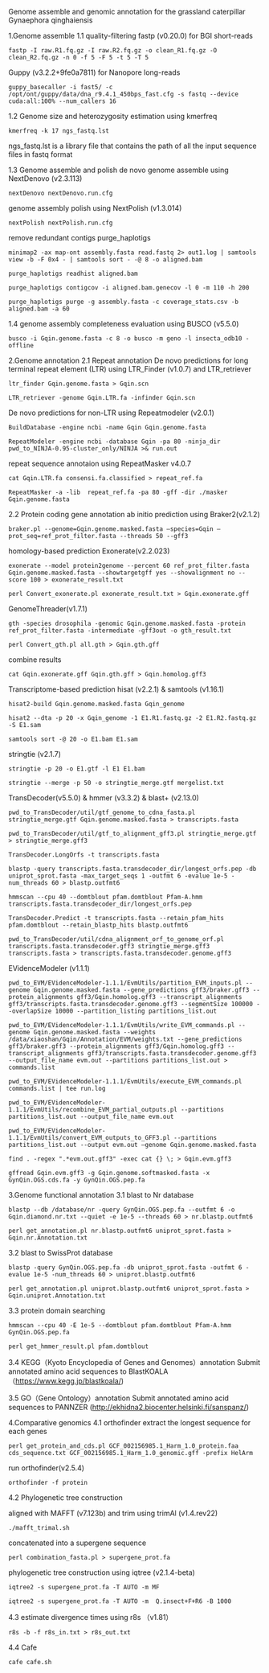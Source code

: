 Genome assemble and genomic annotation for the grassland caterpillar Gynaephora qinghaiensis

1.Genome assemble
1.1 quality-filtering 
fastp (v0.20.0) for BGI short-reads
```
fastp -I raw.R1.fq.gz -I raw.R2.fq.gz -o clean_R1.fq.gz -O clean_R2.fq.gz -n 0 -f 5 -F 5 -t 5 -T 5
```
Guppy (v3.2.2+9fe0a7811) for Nanopore long-reads
```
guppy_basecaller -i fast5/ -c /opt/ont/guppy/data/dna_r9.4.1_450bps_fast.cfg -s fastq --device cuda:all:100% --num_callers 16
```

1.2 Genome size and heterozygosity estimation using kmerfreq
```
kmerfreq -k 17 ngs_fastq.lst
```
ngs_fastq.lst is a library file that contains the path of all the input sequence files in fastq format

1.3 Genome assemble and polish
de novo genome assemble using NextDenovo (v2.3.113)
```
nextDenovo nextDenovo.run.cfg
```
genome assembly polish using NextPolish (v1.3.014)
```
nextPolish nextPolish.run.cfg
```
remove redundant contigs purge_haplotigs
```
minimap2 -ax map-ont assembly.fasta read.fastq 2> out1.log | samtools view -b -F 0x4 - | samtools sort - -@ 8 -o aligned.bam
```
```
purge_haplotigs readhist aligned.bam
```
```
purge_haplotigs contigcov -i aligned.bam.genecov -l 0 -m 110 -h 200
```
```
purge_haplotigs purge -g assembly.fasta -c coverage_stats.csv -b aligned.bam -a 60
```

1.4 genome assembly completeness evaluation using BUSCO (v5.5.0)
```
busco -i Gqin.genome.fasta -c 8 -o busco -m geno -l insecta_odb10 -offline
```

2.Genome annotation
2.1 Repeat annotation
De novo predictions for long terminal repeat element (LTR) using LTR_Finder (v1.0.7) and LTR_retriever 
```
ltr_finder Gqin.genome.fasta > Gqin.scn
```
```
LTR_retriever -genome Gqin.LTR.fa -infinder Gqin.scn
```
De novo predictions for non-LTR using Repeatmodeler (v2.0.1)
```
BuildDatabase -engine ncbi -name Gqin Gqin.genome.fasta
```
```
RepeatModeler -engine ncbi -database Gqin -pa 80 -ninja_dir pwd_to_NINJA-0.95-cluster_only/NINJA >& run.out
```

repeat sequence annotaion using RepeatMasker v4.0.7
```
cat Gqin.LTR.fa consensi.fa.classified > repeat_ref.fa
```
```
RepeatMasker -a -lib  repeat_ref.fa -pa 80 -gff -dir ./masker Gqin.genome.fasta
```

2.2 Protein coding gene annotation
ab initio prediction using Braker2(v2.1.2)
```
braker.pl --genome=Gqin.genome.masked.fasta —species=Gqin —prot_seq=ref_prot_filter.fasta --threads 50 --gff3
```

homology-based prediction
Exonerate(v2.2.023) 
```
exonerate --model protein2genome --percent 60 ref_prot_filter.fasta Gqin.genome.masked.fasta --showtargetgff yes --showalignment no --score 100 > exonerate_result.txt
```
```
perl Convert_exonerate.pl exonerate_result.txt > Gqin.exonerate.gff
```
GenomeThreader(v1.7.1)
```
gth -species drosophila -genomic Gqin.genome.masked.fasta -protein ref_prot_filter.fasta -intermediate -gff3out -o gth_result.txt
```
```
perl Convert_gth.pl all.gth > Gqin.gth.gff
```
combine results
```
cat Gqin.exonerate.gff Gqin.gth.gff > Gqin.homolog.gff3
```

Transcriptome-based prediction 
hisat (v2.2.1) & samtools (v1.16.1)
```
hisat2-build Gqin.genome.masked.fasta Gqin_genome
```
```
hisat2 --dta -p 20 -x Gqin_genome -1 E1.R1.fastq.gz -2 E1.R2.fastq.gz -S E1.sam
```
```
samtools sort -@ 20 -o E1.bam E1.sam
```
stringtie (v2.1.7)
```
stringtie -p 20 -o E1.gtf -l E1 E1.bam
```
```
stringtie --merge -p 50 -o stringtie_merge.gtf mergelist.txt
```

TransDecoder(v5.5.0) & hmmer (v3.3.2) & blast+ (v2.13.0)
```
pwd_to_TransDecoder/util/gtf_genome_to_cdna_fasta.pl stringtie_merge.gtf Gqin.genome.masked.fasta > transcripts.fasta
```
```
pwd_to_TransDecoder/util/gtf_to_alignment_gff3.pl stringtie_merge.gtf > stringtie_merge.gff3
```
```
TransDecoder.LongOrfs -t transcripts.fasta
```
```
blastp -query transcripts.fasta.transdecoder_dir/longest_orfs.pep -db uniprot_sprot.fasta -max_target_seqs 1 -outfmt 6 -evalue 1e-5 -num_threads 60 > blastp.outfmt6
```
```
hmmscan --cpu 40 --domtblout pfam.domtblout Pfam-A.hmm transcripts.fasta.transdecoder_dir/longest_orfs.pep
```
```
TransDecoder.Predict -t transcripts.fasta --retain_pfam_hits pfam.domtblout --retain_blastp_hits blastp.outfmt6
```
```
pwd_to_TransDecoder/util/cdna_alignment_orf_to_genome_orf.pl transcripts.fasta.transdecoder.gff3 stringtie_merge.gff3 transcripts.fasta > transcripts.fasta.transdecoder.genome.gff3
```

EVidenceModeler (v1.1.1)
```
pwd_to_EVM/EVidenceModeler-1.1.1/EvmUtils/partition_EVM_inputs.pl --genome Gqin.genome.masked.fasta --gene_predictions gff3/braker.gff3 --protein_alignments gff3/Gqin.homolog.gff3 --transcript_alignments
gff3/transcripts.fasta.transdecoder.genome.gff3 --segmentSize 100000 --overlapSize 10000 --partition_listing partitions_list.out
```
```
pwd_to_EVM/EVidenceModeler-1.1.1/EvmUtils/write_EVM_commands.pl --genome Gqin.genome.masked.fasta --weights /data/xiaoshan/Gqin/Annotation/EVM/weights.txt --gene_predictions gff3/braker.gff3 --protein_alignments gff3/Gqin.homolog.gff3 --transcript_alignments gff3/transcripts.fasta.transdecoder.genome.gff3 --output_file_name evm.out --partitions partitions_list.out > commands.list
```
```
pwd_to_EVM/EVidenceModeler-1.1.1/EvmUtils/execute_EVM_commands.pl commands.list | tee run.log
```
```
pwd_to_EVM/EVidenceModeler-1.1.1/EvmUtils/recombine_EVM_partial_outputs.pl --partitions partitions_list.out --output_file_name evm.out
```
```
pwd_to_EVM/EVidenceModeler-1.1.1/EvmUtils/convert_EVM_outputs_to_GFF3.pl --partitions partitions_list.out --output evm.out —genome Gqin.genome.masked.fasta
```
```
find . -regex ".*evm.out.gff3" -exec cat {} \; > Gqin.evm.gff3
```
```
gffread Gqin.evm.gff3 -g Gqin.genome.softmasked.fasta -x GynQin.OGS.cds.fa -y GynQin.OGS.pep.fa
```

3.Genome functional annotation
3.1 blast to Nr database
```
blastp --db /database/nr -query GynQin.OGS.pep.fa --outfmt 6 -o Gqin.diamond.nr.txt --quiet -e 1e-5 --threads 60 > nr.blastp.outfmt6
```
```
perl get_annotation.pl nr.blastp.outfmt6 uniprot_sprot.fasta > Gqin.nr.Annotation.txt
```

3.2 blast to SwissProt database
```
blastp -query GynQin.OGS.pep.fa -db uniprot_sprot.fasta -outfmt 6 -evalue 1e-5 -num_threads 60 > uniprot.blastp.outfmt6
```
```
perl get_annotation.pl uniprot.blastp.outfmt6 uniprot_sprot.fasta > Gqin.uniprot.Annotation.txt
```

3.3 protein domain searching
```
hmmscan --cpu 40 -E 1e-5 --domtblout pfam.domtblout Pfam-A.hmm GynQin.OGS.pep.fa
```
```
perl get_hmmer_result.pl pfam.domtblout
```

3.4 KEGG（Kyoto Encyclopedia of Genes and Genomes）annotation
Submit annotated amino acid sequences to BlastKOALA（https://www.kegg.jp/blastkoala/)

3.5 GO（Gene Ontology）annotation
Submit annotated amino acid sequences to PANNZER (http://ekhidna2.biocenter.helsinki.fi/sanspanz/)

4.Comparative genomics
4.1 orthofinder
extract the longest sequence for each genes
```
perl get_protein_and_cds.pl GCF_002156985.1_Harm_1.0_protein.faa cds_sequence.txt GCF_002156985.1_Harm_1.0_genomic.gff -prefix HelArm
```

run orthofinder(v2.5.4)
```
orthofinder -f protein
```

4.2 Phylogenetic tree construction

aligned with MAFFT (v7.123b) and trim using trimAl (v1.4.rev22)
```
./mafft_trimal.sh
```
concatenated into a supergene sequence
```
perl combination_fasta.pl > supergene_prot.fa
```
phylogenetic tree construction using iqtree (v2.1.4-beta)
```
iqtree2 -s supergene_prot.fa -T AUTO -m MF
```
```
iqtree2 -s supergene_prot.fa -T AUTO -m  Q.insect+F+R6 -B 1000
```

4.3 estimate divergence times using r8s （v1.81）
```
r8s -b -f r8s_in.txt > r8s_out.txt
```

4.4 Cafe
```
cafe cafe.sh
```


















